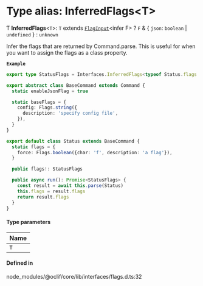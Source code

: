 # Type alias: InferredFlags<T\>

Ƭ **InferredFlags**<`T`\>: `T` extends [`FlagInput`](FlagInput.md)<infer F\> ? `F` & { `json`: `boolean` \| `undefined`  } : `unknown`

Infer the flags that are returned by Command.parse. This is useful for when you want to assign the flags as a class property.

**`Example`**

```ts
export type StatusFlags = Interfaces.InferredFlags<typeof Status.flags & typeof Status.baseFlags>

export abstract class BaseCommand extends Command {
  static enableJsonFlag = true

  static baseFlags = {
    config: Flags.string({
      description: 'specify config file',
    }),
  }
}

export default class Status extends BaseCommand {
  static flags = {
    force: Flags.boolean({char: 'f', description: 'a flag'}),
  }

  public flags!: StatusFlags

  public async run(): Promise<StatusFlags> {
    const result = await this.parse(Status)
    this.flags = result.flags
    return result.flags
  }
}
```

#### Type parameters

| Name |
| :------ |
| `T` |

#### Defined in

node_modules/@oclif/core/lib/interfaces/flags.d.ts:32
